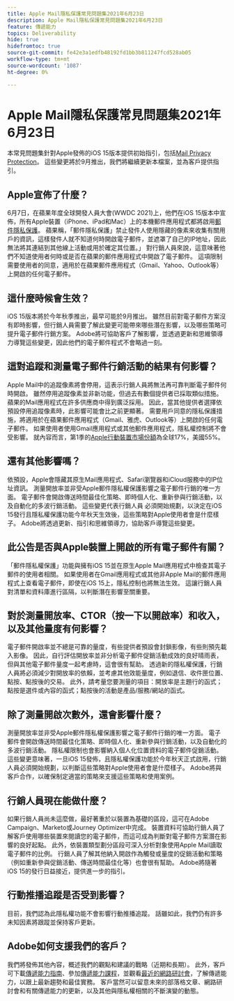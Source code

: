 ```yaml
---
title: Apple Mail隱私保護常見問題集2021年6月23日
description: Apple Mail隱私保護常見問題集2021年6月23日
feature: 傳遞能力
topics: Deliverability
hide: true
hidefromtoc: true
source-git-commit: fe42e3a1edfb48192fd1bb3b811247fcd528ab05
workflow-type: tm+mt
source-wordcount: '1087'
ht-degree: 0%

---
```


# Apple Mail隱私保護常見問題集2021年6月23日

本常見問題集針對Apple發佈的iOS 15版本提供初始指引，包括[Mail Privacy Protection](https://www.apple.com/newsroom/2021/06/apple-advances-its-privacy-leadership-with-ios-15-ipados-15-macos-monterey-and-watchos-8/)。 這些變更將於9月推出，我們將繼續更新本檔案，並為客戶提供指引。

## Apple宣佈了什麼？

6月7日，在蘋果年度全球開發人員大會(WWDC 2021)上，他們在iOS 15版本中宣佈，所有Apple裝置（iPhone、iPad和Mac）上的本機郵件應用程式都將啟用[郵件隱私保護](https://www.apple.com/newsroom/2021/06/apple-advances-its-privacy-leadership-with-ios-15-ipados-15-macos-monterey-and-watchos-8/)。 蘋果稱，「郵件隱私保護」禁止發件人使用隱藏的像素來收集有關用戶的資訊，這樣發件人就不知道何時開啟電子郵件，並遮罩了自己的IP地址，因此無法將其連結到其他線上活動或用於確定其位置。」 對行銷人員來說，這意味著他們不知道使用者何時或是否在蘋果的郵件應用程式中開啟了電子郵件。 這項限制需要使用者的同意，適用於在蘋果郵件應用程式（Gmail、Yahoo、Outlook等）上開啟的任何電子郵件。

## 這什麼時候會生效？

iOS 15版本將於今年秋季推出，最早可能於9月推出。 雖然目前對電子郵件方案沒有即時影響，但行銷人員需要了解此變更可能帶來哪些潛在影響，以及哪些策略可提升電子郵件行銷方案。 Adobe將可協助客戶了解影響，並透過更新和思維領導力導覽這些變更，因此他們的電子郵件程式不會略過一刻。

## 這對追蹤和測量電子郵件行銷活動的結果有何影響？

Apple Mail中的追蹤像素將會停用，這表示行銷人員將無法再可靠判斷電子郵件何時開啟。 雖然停用追蹤像素並非新功能，但過去有數個提供者已採取類似措施。 蘋果的Mail應用程式在許多供應商中得到廣泛採用。 因此，當其他提供者選擇依預設停用追蹤像素時，此影響可能會比之前更顯著。 需要用戶同意的隱私保護措施，將適用於在蘋果郵件應用程式（Gmail、雅虎、Outlook等）上開啟的任何電子郵件。 如果使用者使用Gmail應用程式或其他郵件應用程式，隱私權控制將不會受影響。 就內容而言，第1季的[Apple行動裝置市場份額](https://www.counterpointresearch.com/global-smartphone-share/)為全球17%，美國55%。

## 還有其他影響嗎？

依預設，Apple會隱藏其原生Mail應用程式、Safari瀏覽器和iCloud服務中的IP位址資訊。 測量開放率並非受Apple郵件隱私權保護影響之電子郵件行銷的唯一方面。 電子郵件會開啟傳送時間最佳化策略、即時個人化、重新參與行銷活動，以及自動化的多波行銷活動。 這些變更代表行銷人員
必須開始規劃，以決定在iOS 15發行且隱私權保護功能今年秋天生效後，這些策略對Apple使用者會是什麼樣子。 Adobe將透過更新、指引和思維領導力，協助客戶導覽這些變更。

## 此公告是否與Apple裝置上開啟的所有電子郵件有關？

「郵件隱私權保護」功能與擁有iOS 15並在原生Apple Mail應用程式中檢查其電子郵件的使用者相關。 如果使用者在Gmail應用程式或其他非Apple Mail的郵件應用程式上查看電子郵件，即使在iOS 15上，隱私控制也將無法生效。 這讓行銷人員對清單和資料庫進行區隔，以判斷潛在影響至關重要。

## 對於測量開放率、CTOR（按一下以開啟率）和收入，以及其他量度有何影響？

電子郵件開啟率並不總是可靠的量度，有些提供者預設會封鎖影像，有些則預先載入影像。 因此，自行評估開放率並非分析電子郵件促銷活動成效的良好晴雨表，但與其他電子郵件量度一起考慮時，這會很有幫助。 透過新的隱私權保護，行銷人員將必須減少對開放率的依賴，並考慮其他效能量度，例如退信、收件匣位置、點按、點按後的交易。 此外，請考量您要測量的項目：開放率是主題行的函式；點按是選件或內容的函式；點按後的活動是產品/服務/網站的函式。

## 除了測量開啟次數外，還會影響什麼？

測量開放率並非受Apple郵件隱私權保護影響之電子郵件行銷的唯一方面。 電子郵件會開啟傳送時間最佳化策略、即時個人化、重新參與行銷活動，以及自動化的多波行銷活動。 隱私權限制也會影響納入個人化位置資料的電子郵件促銷活動。 這些變更意味著，一旦iOS 15發佈，且隱私權保護功能於今年秋天正式啟用，行銷人員必須開始規劃，以判斷這些策略對Apple使用者會是什麼樣子。 Adobe將與客戶合作，以確保制定適當的策略來支援這些策略和使用案例。

## 行銷人員現在能做什麼？

如果行銷人員尚未這麼做，最好著重於以裝置為基礎的區段，這可在Adobe Campaign、Marketo或Journey Optimizer中完成。 裝置資料可協助行銷人員了解客戶使用哪些裝置來閱讀您的電子郵件，而這可成為判斷對電子郵件方案潛在影響的良好起點。 此外，依裝置類型劃分區段可深入分析對象使用Apple Mail讀取電子郵件的比例。 行銷人員了解其他納入開啟作為觸發或量度的促銷活動和策略（例如重新參與促銷活動、傳送時間最佳化等）也會很有幫助。 Adobe將隨著iOS 15的發行日益接近，提供進一步的指引。

## 行動推播追蹤是否受到影響？

目前，我們認為此隱私權功能不會影響行動推播追蹤。 話雖如此，我們仍有許多未知因素將跟蹤並保持客戶更新。

## Adobe如何支援我們的客戶？

我們將發佈其他內容，概述我們的觀點和建議的戰略（近期和長期）。 此外，客戶可下載[傳遞能力指南](../introduction.md)、參加[傳遞能力課程](http://bit.ly/Deliverability-Course)，並觀看[最近的網路研討會](https://primetime.bluejeans.com/a2m/events/playback/29edda30-a9b8-4e4b-a460-e829c02c912a)，了解傳遞能力，以跟上最新趨勢和最佳實務。 客戶當然可以留意未來的部落格文章、網路研討會和有關傳遞能力的更新，以及其他與隱私權相關的不斷演變的動態。
